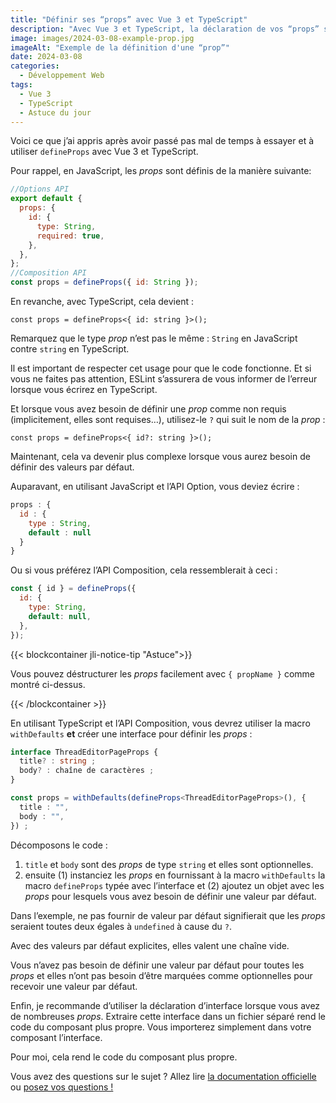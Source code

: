 ```yaml
---
title: "Définir ses “props” avec Vue 3 et TypeScript"
description: "Avec Vue 3 et TypeScript, la déclaration de vos “props” s’écrit assez différemment et n’est peut-être pas intuitive si vous ne connaissez pas TypeScript. Laissez-moi vous expliquer en détail."
image: images/2024-03-08-example-prop.jpg
imageAlt: "Exemple de la définition d'une “prop”"
date: 2024-03-08
categories:
  - Développement Web
tags:
  - Vue 3
  - TypeScript
  - Astuce du jour
---
```


Voici ce que j’ai appris après avoir passé pas mal de temps à essayer et à utiliser `defineProps` avec Vue 3 et TypeScript.

Pour rappel, en JavaScript, les _props_ sont définis de la manière suivante:

```javascript
//Options API
export default {
  props: {
    id: {
      type: String,
      required: true,
    },
  },
};
//Composition API
const props = defineProps({ id: String });
```

En revanche, avec TypeScript, cela devient :

```tsx
const props = defineProps<{ id: string }>();
```

Remarquez que le type _prop_ n’est pas le même : `String` en JavaScript contre `string` en TypeScript.

Il est important de respecter cet usage pour que le code fonctionne. Et si vous ne faites pas attention, ESLint s’assurera de vous informer de l’erreur lorsque vous écrirez en TypeScript.

Et lorsque vous avez besoin de définir une _prop_ comme non requis (implicitement, elles sont requises…), utilisez-le `?` qui suit le nom de la _prop_ :

```tsx
const props = defineProps<{ id?: string }>();
```

Maintenant, cela va devenir plus complexe lorsque vous aurez besoin de définir des valeurs par défaut.

Auparavant, en utilisant JavaScript et l’API Option, vous deviez écrire :

```javascript
props : {
  id : {
    type : String,
    default : null
  }
}
```

Ou si vous préférez l’API Composition, cela ressemblerait à ceci :

```javascript
const { id } = defineProps({
  id: {
    type: String,
    default: null,
  },
});
```

{{< blockcontainer jli-notice-tip "Astuce">}}

Vous pouvez déstructurer les _props_ facilement avec `{ propName }` comme montré ci-dessus.

{{< /blockcontainer >}}

En utilisant TypeScript et l’API Composition, vous devrez utiliser la macro `withDefaults` **et** créer une interface pour définir les _props_ :

```typescript
interface ThreadEditorPageProps {
  title? : string ;
  body? : chaîne de caractères ;
}

const props = withDefaults(defineProps<ThreadEditorPageProps>(), {
  title : "",
  body : "",
}) ;
```

Décomposons le code :

1. `title` et `body` sont des _props_ de type `string` et elles sont optionnelles.
2. ensuite (1) instanciez les _props_ en fournissant à la macro `withDefaults` la macro `defineProps` typée avec l’interface et (2) ajoutez un objet avec les _props_ pour lesquels vous avez besoin de définir une valeur par défaut.

Dans l’exemple, ne pas fournir de valeur par défaut signifierait que les _props_ seraient toutes deux égales à `undefined` à cause du `?`.

Avec des valeurs par défaut explicites, elles valent une chaîne vide.

Vous n’avez pas besoin de définir une valeur par défaut pour toutes les _props_ et elles n’ont pas besoin d’être marquées comme optionnelles pour recevoir une valeur par défaut.

Enfin, je recommande d’utiliser la déclaration d’interface lorsque vous avez de nombreuses _props_. Extraire cette interface dans un fichier séparé rend le code du composant plus propre. Vous importerez simplement dans votre composant l’interface.

Pour moi, cela rend le code du composant plus propre.

Vous avez des questions sur le sujet ? Allez lire [la documentation officielle](https://vuejs.org/api/sfc-script-setup.html#defineprops-defineemits) ou [posez vos questions !](../../../page/contactez-moi/index.md)

